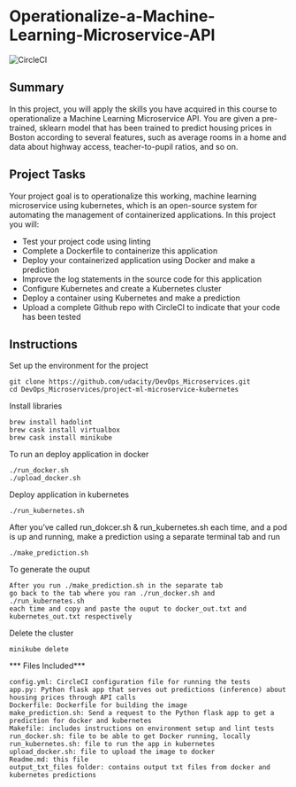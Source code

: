 # Operationalize-a-Machine-Learning-Microservice-API
![CircleCI](https://circleci.com/gh/bijayshrestha01/Operationalize-a-Machine-Learning-Microservice-API.svg?style=svg)
## Summary
In this project, you will apply the skills you have acquired in this course to operationalize a Machine Learning Microservice API. You are given a pre-trained, sklearn model that has been trained to predict housing prices in Boston according to several features, such as average rooms in a home and data about highway access, teacher-to-pupil ratios, and so on. 

## Project Tasks
Your project goal is to operationalize this working, machine learning microservice using kubernetes, which is an open-source system for automating the management of containerized applications. In this project you will:

* Test your project code using linting
* Complete a Dockerfile to containerize this application
* Deploy your containerized application using Docker and make a prediction
* Improve the log statements in the source code for this application
* Configure Kubernetes and create a Kubernetes cluster
* Deploy a container using Kubernetes and make a prediction
* Upload a complete Github repo with CircleCI to indicate that your code has been tested

## Instructions
Set up the environment for the project
```
git clone https://github.com/udacity/DevOps_Microservices.git
cd DevOps_Microservices/project-ml-microservice-kubernetes
```
Install libraries
```
brew install hadolint
brew cask install virtualbox
brew cask install minikube
```
To run an deploy application in docker
```
./run_docker.sh
./upload_docker.sh
```
Deploy application in kubernetes
```
./run_kubernetes.sh
```
After you’ve called run_dokcer.sh & run_kubernetes.sh each time, and a pod is up and running, make a prediction using a separate terminal tab and run
```
./make_prediction.sh
```
To generate the ouput
```
After you run ./make_prediction.sh in the separate tab 
go back to the tab where you ran ./run_docker.sh and ./run_kubernetes.sh
each time and copy and paste the ouput to docker_out.txt and kubernetes_out.txt respectively
```
Delete the cluster
```
minikube delete
```

*** Files Included***
```
config.yml: CircleCI configuration file for running the tests
app.py: Python flask app that serves out predictions (inference) about housing prices through API calls
Dockerfile: Dockerfile for building the image
make_prediction.sh: Send a request to the Python flask app to get a prediction for docker and kubernetes
Makefile: includes instructions on environment setup and lint tests
run_docker.sh: file to be able to get Docker running, locally
run_kubernetes.sh: file to run the app in kubernetes
upload_docker.sh: file to upload the image to docker
Readme.md: this file
output_txt_files folder: contains output txt files from docker and kubernetes predictions
```

